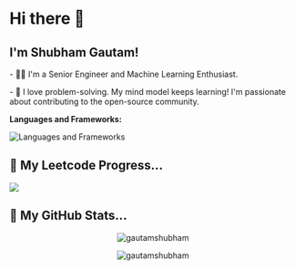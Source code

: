 
<h1> Hi there 👋 </h1>
<h2> I'm Shubham Gautam! </h2>

<p>
- 👨‍💻 I'm a Senior Engineer and Machine Learning Enthusiast.
</p>
<p>
- 🏃 I love problem-solving. My mind model keeps learning! I'm passionate about contributing to the open-source community.
</p>
 
 **Languages and Frameworks:**
 
<img src="https://skillicons.dev/icons?i=ruby,rails,js,ts,express,nodejs,python,django,fastapi,go,rust,graphql,mongodb,postgresql,redis,kafka,rabbitmq,nginx,docker,kubernetes,aws,tensorflow" alt="Languages and Frameworks"> <be> 

<h2>🤟 My Leetcode Progress... </h2>

 ![](https://leetcard.jacoblin.cool/gautamshubham?ext=heatmap)        

<be> 
<h2>🤟 My GitHub Stats... </h2>

<p align="center"> <img align="center" src="https://github-readme-stats.vercel.app/api?username=ichbingautam&show_icons=true&theme=radical&include_all_commits=true" alt="gautamshubham" /></p>

<p align="center"><img align="center" src="https://github-readme-streak-stats.herokuapp.com/?user=ichbingautam&show_icons=true&theme=tokyonight_duo" alt="gautamshubham" /></p>


